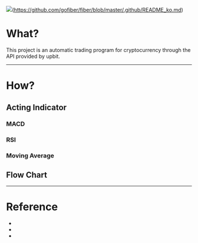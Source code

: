 <img src="/blob/main/img/ko.png">(https://github.com/gofiber/fiber/blob/master/.github/README_ko.md)

# What?

This project is an automatic trading program for cryptocurrency through the API provided by upbit.

---
# How?
## Acting Indicator
### MACD

### RSI

### Moving Average


## Flow Chart

---

# Reference
 - 
 -
 -  
